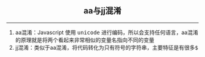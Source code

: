 ## <center> aa与jj混淆 </center>

---

1. aa混淆：Javascript 使用 <kbd>unicode</kbd> 进行编码，所以会支持任何语言，aa混淆的原理就是将两个看起来非常相似的变量名指向不同的变量
2. jj混淆：类似于aa混淆，将代码转化为只有符号的字符串，主要特征是有很多<kbd>$</kbd>